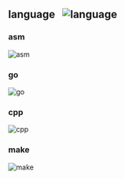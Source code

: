 ## language &nbsp;&nbsp;![language](https://progressbar-guibranco.vercel.app/51/?title=16/31)
### asm
![asm](https://progressbar-guibranco.vercel.app/100/?title=1/1)
### go
![go](https://progressbar-guibranco.vercel.app/50/?title=14/28)
### cpp
![cpp](https://progressbar-guibranco.vercel.app/100/?title=1/1)
### make
![make](https://progressbar-guibranco.vercel.app/0/?title=0/1)
